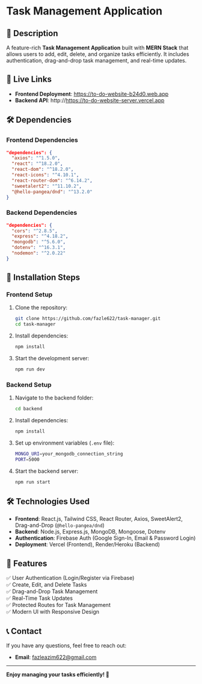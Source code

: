 # Task Management Application

## 📌 Description
A feature-rich **Task Management Application** built with **MERN Stack** that allows users to add, edit, delete, and organize tasks efficiently. It includes authentication, drag-and-drop task management, and real-time updates.

## 🔗 Live Links
- **Frontend Deployment**:  https://to-do-website-b24d0.web.app
- **Backend API**: http://https://to-do-website-server.vercel.app

## 🛠️ Dependencies
### **Frontend Dependencies**
```json
"dependencies": {
  "axios": "^1.5.0",
  "react": "^18.2.0",
  "react-dom": "^18.2.0",
  "react-icons": "^4.10.1",
  "react-router-dom": "^6.14.2",
  "sweetalert2": "^11.10.2",
  "@hello-pangea/dnd": "^13.2.0"
}
```

### **Backend Dependencies**
```json
"dependencies": {
  "cors": "^2.8.5",
  "express": "^4.18.2",
  "mongodb": "^5.6.0",
  "dotenv": "^16.3.1",
  "nodemon": "^2.0.22"
}
```

## 🚀 Installation Steps
### **Frontend Setup**
1. Clone the repository:
   ```sh
   git clone https://github.com/fazle622/task-manager.git
   cd task-manager
   ```
2. Install dependencies:
   ```sh
   npm install
   ```
3. Start the development server:
   ```sh
   npm run dev
   ```

### **Backend Setup**
1. Navigate to the backend folder:
   ```sh
   cd backend
   ```
2. Install dependencies:
   ```sh
   npm install
   ```
3. Set up environment variables (`.env` file):
   ```sh
   MONGO_URI=your_mongodb_connection_string
   PORT=5000
   ```
4. Start the backend server:
   ```sh
   npm run start
   ```

## 🛠 Technologies Used
- **Frontend**: React.js, Tailwind CSS, React Router, Axios, SweetAlert2, Drag-and-Drop (`@hello-pangea/dnd`)
- **Backend**: Node.js, Express.js, MongoDB, Mongoose, Dotenv
- **Authentication**: Firebase Auth (Google Sign-In, Email & Password Login)
- **Deployment**: Vercel (Frontend), Render/Heroku (Backend)

## 🎯 Features
✅ User Authentication (Login/Register via Firebase)  
✅ Create, Edit, and Delete Tasks  
✅ Drag-and-Drop Task Management  
✅ Real-Time Task Updates  
✅ Protected Routes for Task Management  
✅ Modern UI with Responsive Design  

## 📞 Contact
If you have any questions, feel free to reach out:
- **Email**: fazleazim622@gmail.com

---
**Enjoy managing your tasks efficiently! 🚀**

